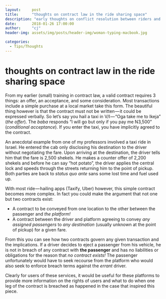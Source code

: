 ```yaml
---
layout:     post
title:      "thoughts on contract law in the ride sharing space"
description: "early thoughts on conflict resolution between riders and drivers"
date:       2018-01-26 17:00:00
author:     "cj"
header-img: assets/img/posts/header-img/woman-typing-macbook.jpg

categories:
  - Tips/Thoughts
---
```


# thoughts on contract law in the ride sharing space

From my earlier (small) training in contract law, a valid contract requires 3 things: an offer, an acceptance, and some consideration. Most transactions include a simple purchase at a local market take this form. The beautiful thing however is that the contract must not be written — it could be expressed verbally. So let’s say you hail a taxi in V/I — “Oga take me to Ikeja” (*the offer*). The *baba* responds “I will go but only if you pay me N3,500” (*conditional acceptance*). If you enter the taxi, you have implicitly agreed to the contract.

An anecdotal example from one of my professors involved a taxi ride in Israel. He entered the cab only disclosing his destination to the driver without negotiating the fare. Upon arriving at the destination, the driver tells him that the fare is 2,500 shekels. He makes a counter offer of 2,200 shekels and before he can say “hot potato”, the driver applies the central lock and speeds through the streets returning him to the point of pickup. Both parties are back to *status quo ante* sans some lost time and fuel used up.

With most ride — hailing apps (Taxify, Uber) however, this simple contract becomes more complex. In fact you could make the argument that not one but two contracts exist:

- A contract to be conveyed from one location to the other between the passenger and *the platform!*
- A contract between the driver and platform agreeing to convey *any assigned passengers* to *any destination* (usually unknown at the point of pickup) for a given fare.

From this you can see how two contracts govern any given transaction and the implications. If a driver decides to eject a passenger from his vehicle, he is not in breach of any contract with **the passenger** and has no liabilities or obligations for the reason that *no contract exists!* The passenger unfortunately would have to seek recourse from the platform who would also seek to enforce breach terms against the *errant* driver.

Clearly for users of these services, it would be useful for these platforms to provide more information on the rights of users and what to do when one leg of the contract is breached as happened in the case that inspired this piece.
